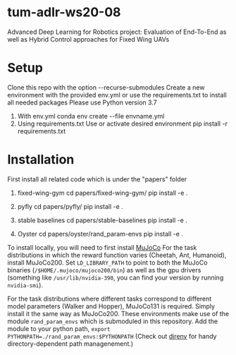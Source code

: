 # tum-adlr-ws20-08

Advanced Deep Learning for Robotics project: Evaluation of End-To-End as well as Hybrid Control approaches for Fixed Wing UAVs

# Setup

Clone this repo with the option --recurse-submodules
Create a new environment with the provided env.yml or use the requirements.txt to install all needed packages
Please use Python version 3.7

1. With env.yml
   conda env create --file envname.yml
2. Using requirements.txt
   Use or activate desired environment
   pip install -r requirements.txt

# Installation

First install all related code which is under the "papers" folder

1. fixed-wing-gym
   cd papers/fixed-wing-gym/
   pip install -e .

2. pyfly
   cd papers/pyfly/
   pip install -e .

3. stable baselines
   cd papers/stable-baselines
   pip install -e .

4. Oyster
   cd papers/oyster/rand_param-envs
   pip install -e .

To install locally, you will need to first install [MuJoCo](https://www.roboti.us/index.html)
For the task distributions in which the reward function varies (Cheetah, Ant, Humanoid), install MuJoCo200.
Set `LD_LIBRARY_PATH` to point to both the MuJoCo binaries (`/$HOME/.mujoco/mujoco200/bin`) as well as the gpu drivers (something like `/usr/lib/nvidia-390`, you can find your version by running `nvidia-smi`).

For the task distributions where different tasks correspond to different model parameters (Walker and Hopper), MuJoCo131 is required.
Simply install it the same way as MuJoCo200.
These environments make use of the module `rand_param_envs` which is submoduled in this repository.
Add the module to your python path, `export PYTHONPATH=./rand_param_envs:$PYTHONPATH`
(Check out [direnv](https://direnv.net/) for handy directory-dependent path managenement.)
